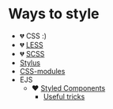 # Ways to style

* 💔 CSS :)
* 💔 [LESS](http://lesscss.org/)
* 💔 [SCSS](https://sass-lang.com/)
* [Stylus](http://stylus-lang.com/)
* [CSS-modules](https://github.com/css-modules/css-modules)
* EJS
    * ♥️ [️Styled Components](https://www.styled-components.com/)
      * [Useful tricks](https://github.com/styled-components/styled-components/blob/master/docs/tips-and-tricks.md)
